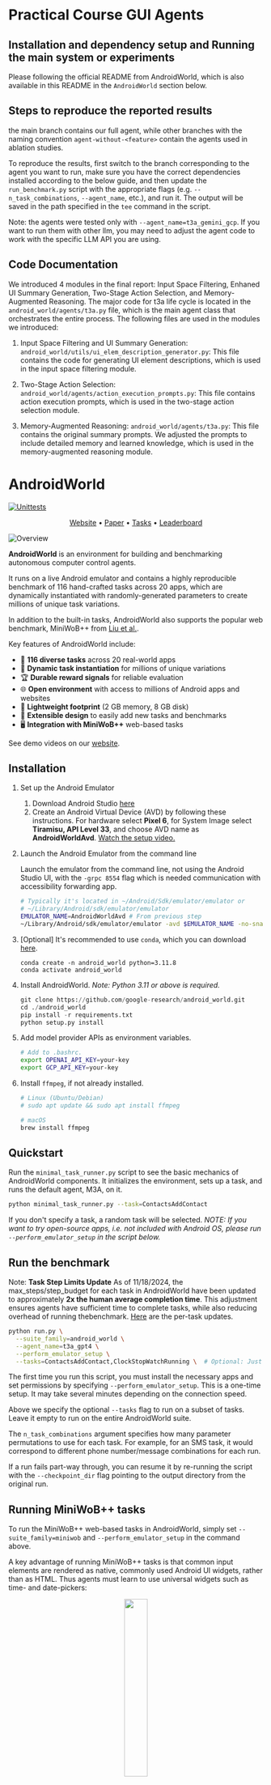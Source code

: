 # Practical Course GUI Agents

## Installation and dependency setup and Running the main system or experiments
Please following the official README from AndroidWorld, which is also available in this README in the `AndroidWorld` section below.

## Steps to reproduce the reported results
the main branch contains our full agent, while other branches with the naming convention `agent-without-<feature>` contain the agents used in ablation studies.

To reproduce the results, first switch to the branch corresponding to the agent you want to run, make sure you have the correct dependencies installed according to the below guide, and then update the `run_benchmark.py` script with the appropriate flags (e.g. `--n_task_combinations`, `--agent_name`, etc.), and run it. The output will be saved in the path specified in the `tee` command in the script.

Note: the agents were tested only with `--agent_name=t3a_gemini_gcp`. If you want to run them with other llm, you may need to adjust the agent code to work with the specific LLM API you are using.

## Code Documentation
We introduced 4 modules in the final report: Input Space Filtering, Enhaned UI Summary Generation, Two-Stage Action Selection, and Memory-Augmented Reasoning. The major code for t3a life cycle is located in the `android_world/agents/t3a.py` file, which is the main agent class that orchestrates the entire process. The following files are used in the modules we introduced:

1. Input Space Filtering and UI Summary Generation:
`android_world/utils/ui_elem_description_generator.py`: This file contains the code for 
generating UI element descriptions, which is used in the input space filtering module.

2. Two-Stage Action Selection:
`android_world/agents/action_execution_prompts.py`: This file contains action execution prompts, which is used in the two-stage action selection module.

3. Memory-Augmented Reasoning:
`android_world/agents/t3a.py`: This file contains the original summary prompts. We adjusted the prompts to include detailed memory and learned knowledge, which is used in the memory-augmented reasoning module.

# AndroidWorld

[![Unittests](https://github.com/google-research/android_world/actions/workflows/pytest.yml/badge.svg)](https://github.com/google-research/android_world/actions/workflows/pytest.yml)

<p align="center">
<a href="https://google-research.github.io/android_world/">Website</a> •
<a href="https://arxiv.org/pdf/2405.14573">Paper</a> •
<a href="https://google-research.github.io/android_world/task_list.html">Tasks</a> •
<a href="https://docs.google.com/spreadsheets/d/1cchzP9dlTZ3WXQTfYNhh3avxoLipqHN75v1Tb86uhHo/edit?gid=0#gid=0">Leaderboard</a>
</p>

![Overview](assets/overview.png)

**AndroidWorld** is an environment for building and benchmarking autonomous computer control agents.

It runs on a live Android emulator and contains a highly reproducible benchmark of 116 hand-crafted tasks across 20 apps, which are dynamically instantiated with randomly-generated parameters to create millions of unique task variations.

In addition to the built-in tasks, AndroidWorld also supports the popular web benchmark, MiniWoB++ from [Liu et al.](http://arxiv.org/abs/1802.08802).

Key features of AndroidWorld include:

* 📝 **116 diverse tasks** across 20 real-world apps
* 🎲 **Dynamic task instantiation** for millions of unique variations
* 🏆 **Durable reward signals** for reliable evaluation
* 🌐 **Open environment** with access to millions of Android apps and websites
* 💾 **Lightweight footprint** (2 GB memory, 8 GB disk)
* 🔧 **Extensible design** to easily add new tasks and benchmarks
* 🖥️ **Integration with MiniWoB++** web-based tasks

See demo videos on our [website](https://google-research.github.io/android_world/).

## Installation

1. Set up the Android Emulator
   1. Download Android Studio [here](https://developer.android.com/studio?gad_source=1&gclid=Cj0KCQjw3ZayBhDRARIsAPWzx8oLcadBD0vAq8xmUutaunLGSzhgEtLz4xVZ_SpV4G0xJazS7LxQkDsaAuveEALw_wcB&gclsrc=aw.ds)
   2. Create an Android Virtual Device (AVD) by following these instructions. For hardware select **Pixel 6**, for System Image select **Tiramisu, API Level 33**, and choose AVD name as **AndroidWorldAvd**. [Watch the setup video.](https://github.com/google-research/android_world/assets/162379927/efc33980-8b36-44be-bb2b-a92d4c334a50)

1. Launch the Android Emulator from the command line

    Launch the emulator from the command line, not using the Android Studio UI, with the `-grpc 8554` flag which is needed communication with accessibility forwarding app.

    ```bash
    # Typically it's located in ~/Android/Sdk/emulator/emulator or
    # ~/Library/Android/sdk/emulator/emulator
    EMULATOR_NAME=AndroidWorldAvd # From previous step
    ~/Library/Android/sdk/emulator/emulator -avd $EMULATOR_NAME -no-snapshot -grpc 8554
    ```

1. [Optional] It's recommended to use `conda`, which you can download [here](https://docs.anaconda.com/free/miniconda/miniconda-install/).

    ```
    conda create -n android_world python=3.11.8
    conda activate android_world
    ```

1. Install AndroidWorld. *Note: Python 3.11 or above is required.*

    ```python
    git clone https://github.com/google-research/android_world.git
    cd ./android_world
    pip install -r requirements.txt
    python setup.py install
    ```

1. Add model provider APIs as environment variables.

    ```bash
    # Add to .bashrc.
    export OPENAI_API_KEY=your-key
    export GCP_API_KEY=your-key
    ```

1. Install `ffmpeg`, if not already installed.

    ```bash
    # Linux (Ubuntu/Debian)
    # sudo apt update && sudo apt install ffmpeg

    # macOS
    brew install ffmpeg
    ```

## Quickstart

Run the `minimal_task_runner.py` script to see the basic mechanics of AndroidWorld components. It initializes the environment, sets up a task, and runs the default agent, M3A, on it.
```bash
python minimal_task_runner.py --task=ContactsAddContact
```

If you don't specify a task, a random task will be selected. *NOTE: If you want to try open-source apps, i.e. not included with Android OS, please run `--perform_emulator_setup` in the script below.*

## Run the benchmark

Note: **Task Step Limits Update**
As of 11/18/2024, the max_steps/step_budget for each task in AndroidWorld have been updated to approximately **2x the human average completion time**. This adjustment ensures agents have sufficient time to complete tasks, while also reducing overhead of running thebenchmark. [Here](https://docs.google.com/spreadsheets/d/1KF-vY0Uy47o0mnursvs-HmS6hreU6U3rPrAjgEfjMK4/edit?usp=sharing) are the per-task updates.

```bash
python run.py \
  --suite_family=android_world \
  --agent_name=t3a_gpt4 \
  --perform_emulator_setup \
  --tasks=ContactsAddContact,ClockStopWatchRunning \  # Optional: Just run on a subset.
```

The first time you run this script, you must install the necessary apps and set permissions by specifying `--perform_emulator_setup`. This is a one-time setup. It may take several minutes depending on the connection speed.

Above we specify the optional `--tasks` flag to run on a subset of tasks. Leave it empty to run on the entire AndroidWorld suite.

The `n_task_combinations` argument specifies how many parameter permutations to use for each task. For example, for an SMS task, it would correspond to different phone number/message combinations for each run.

If a run fails part-way through, you can resume it by re-running the script with the `--checkpoint_dir` flag pointing to the output directory from the original run.

## Running MiniWoB++ tasks

To run the MiniWoB++ web-based tasks in AndroidWorld, simply set
`--suite_family=miniwob` and `--perform_emulator_setup` in the command above.

A key advantage of running MiniWoB++ tasks is that common input elements are
rendered as native, commonly used Android UI widgets, rather than as HTML. Thus agents must learn to use universal
widgets such as time- and date-pickers:

<p align="center">
   <img src="assets/miniwob.png" style="width:30%">
</p>

## Create your own agent

In addition to the agents we provide [here](https://github.com/google-research/android_world/tree/main/android_world/agents), you can also easily create your own agent and run the benchmark with it as follows.

1. Create an agent class that inherits from [EnvironmentInteractingAgent](https://github.com/google-research/android_world/blob/6e4feb00702735c9a7485f4ae714528a058cb2b7/android_world/agents/base_agent.py#L39C1-L39C44) and implement the [step](https://github.com/google-research/android_world/blob/6e4feb00702735c9a7485f4ae714528a058cb2b7/android_world/agents/base_agent.py#L116) method.
In the current workflow, the agent tries to complete a task in a for loop. In each round, the [step](https://github.com/google-research/android_world/blob/6e4feb00702735c9a7485f4ae714528a058cb2b7/android_world/agents/base_agent.py#L116) method will be called and this is where you implement your agent's logic. A typical approach involves first gathering information like the current screenshot, the UI elements (like buttons, icons) through the AndroidEnv instance within the agent, selecting one of the [supported actions](https://github.com/google-research/android_world/blob/main/android_world/env/json_action.py), executing it through the AndroidEnv and returning an [AgentInteractionResult](https://github.com/google-research/android_world/blob/6e4feb00702735c9a7485f4ae714528a058cb2b7/android_world/agents/base_agent.py#L26). The `done` property on AgentInteractionResult should be set to true to indicate that the task is finished.

2. Import your agent in [run.py](https://github.com/google-research/android_world/blob/main/run.py) and also add it into the [_get_agent](https://github.com/google-research/android_world/blob/15471441ac306ff08bca87454b1b546ae81db7af/run.py#L147) method which takes in your agent's name and return an instance of it.

3. Now you can run the benchmark with your new agent using the command above with the `agent_name` flag changed to your agent's name.

## Adding new tasks

Please see [the guide](https://github.com/google-research/android_world/blob/main/docs/tasks_guide.md) on adding new tasks to AndroidWorld.

## Citation

If you use our environment or data, please cite our paper:

```
@misc{rawles2024androidworlddynamicbenchmarkingenvironment,
      title={AndroidWorld: A Dynamic Benchmarking Environment for Autonomous Agents},
      author={Christopher Rawles and Sarah Clinckemaillie and Yifan Chang and Jonathan Waltz and Gabrielle Lau and Marybeth Fair and Alice Li and William Bishop and Wei Li and Folawiyo Campbell-Ajala and Daniel Toyama and Robert Berry and Divya Tyamagundlu and Timothy Lillicrap and Oriana Riva},
      year={2024},
      eprint={2405.14573},
      archivePrefix={arXiv},
      primaryClass={cs.AI},
      url={https://arxiv.org/abs/2405.14573},
}
```

*This is not an officially supported Google product.*
